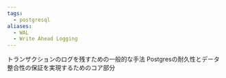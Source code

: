 ```yaml
---
tags:
  - postgresql
aliases:
  - WAL
  - Write Ahead Logging
---
```

トランザクションのログを残すための一般的な手法
Postgresの耐久性とデータ整合性の保証を実現するためのコア部分
